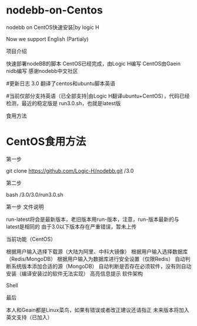 # nodebb-on-Centos
nodebb on CentOS快速安装|by logic H

Now we support English (Partialy)

项目介绍

快速部署nodeBB的脚本 CentOS已经完成，由Logic H编写 CentOS由Gaein nidb编写 感谢nodebb中文社区

#更新日志 3.0  翻译了centos和ubuntu脚本英语 

#当前仅部分支持英语（已全部支持|由Logic H翻译ubuntu+CentOS），代码已经检测，最近的稳定版是 run3.0.sh，也就是latest版

食用方法

# CentOS食用方法

第一步

git clone https://github.com/Logic-H/nodebb.git /3.0

第二步

bash /3.0/3.0/run3.0.sh


第一步
文件说明

run-latest将会是最新版本，老旧版本用run-版本，注意，run-版本最新的与latest是相同的 由于3.0以下版本存在严重错误，暂未上传

当前功能（CentOS）

根据用户输入选择下载源（大陆为阿里、中科大镜像）
根据用户输入选择数据库（Redis/MongoDB）
根据用户输入为数据库进行安全设置（仅限Redis）
自动判断系统版本添加合适的源（MongoDB）
自动判断是否存在必须软件，没有则自动安装（编译安装过的软件无法实现）
高亮信息提示
软件架构

Shell

最后

本人和Geain都是Linux菜鸟，如果有错误或者改正建议还请指正 
未来版本将加入英文支持（已加入）
